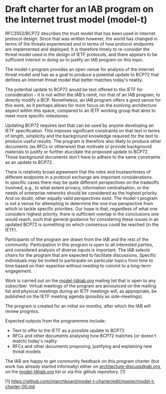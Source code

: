 
# Draft charter for an IAB program on the Internet trust model (model-t)

RFC3552/BCP72 describes the trust model that has been used in Internet protocol
design. Since that was written however, the world has changed in terms of the
threats experienced and in terms of how protocol endpoints are implemented and
deployed.  It is therefore timely to re-consider the threat model used in the
design of IETF protocols, and there appears to be sufficient interest in doing
so to justify an IAB program on this topic.

The model-t program provides an open venue for analysis of the Internet threat
model and has as a goal to produce a potential update to BCP72 that defines an
Internet threat model that better matches today's reality. 

The potential update to BCP72 would be text offered to the IETF for
consideration - it is not within the IAB's remit, nor that of an IAB program,
to directly modify a BCP. Nonetheless, an IAB program offers a good venue for
this work, as it perhaps allows for more focus on the evolving
architecture aspect within this space, compared to an IETF working group that 
aims to meet more specific milestones.

Updating BCP72 requires text that can be used by anyone developing an IETF
specification. This imposes significant constraints on that text in terms of
length, simplicity and the background knowledge required for the text to
produce useful results.  The program is therefore also likely to produce other
documents (as RFCs or otherwise) that motivate or provide background materials
to justify or further elucidate the proposed update to BCP72. Those background
documents don't have to adhere to the same constraints as an update to BCP72.

There is relatively broad agreement that the roles and trustwortiness of different
endpoints in a protocol exchange are important considerations.  
In specific cases there may be
quite different perspectives on the tradeoffs involved, e.g., to
what extent privacy, information centralisation, or the needs of
enterprise networks should be considered as the highest priority.  And
no doubt, other equally valid perspectives exist. The model-t
program is not a venue for attempting to determine the one true
perspective from which to tackle specific priorities. Our hope is that,
regardless of what one considers highest priority, 
there is sufficient overlap in the conclusions one would reach, such
that general guidance for considering these issues in an updated BCP72
is something on which consensus could be reached (in the IETF).

Participants of the program are drawn from the IAB and the rest of the
community. Participation in this program is open to all interested
parties, and considered analysis of diverse inputs is important. The
IAB selects chairs for the program that are expected to facilitate
discussions. Specific individuals may be invited to participate on
particular topics from time to time based on their expertise without
needing to commit to a long-term engagement.

Work is carried out on the model-t@iab.org mailing list that is open to any
subscriber.  Virtual meetings of the program are announced on the mailing list 
and physical meetings during an IETF meetings will, as appropriate, be published on 
the IETF meeting agenda (possibly as side-meetings).

The program is created for an initial six months, after which
the IAB will review progress. 

Expected outputs from the programmme include:

- Text to offer to the IETF as a possible update to BCP72
- RFCs and other documents analysing how BCP72 matches (or doesn't match)
  today's reality
- RFCs and other documents proposing, justifying and explaining new threat
  models  

The IAB are happy to get community feedback on this program charter (but work
has already started informally) either on architecture-discuss@iab.org, on
the model-t@iab.org list or via this github repository. [1]


[1] https://github.com/intarchboard/model-t-charter/edit/master/model-t-charter-00.md

